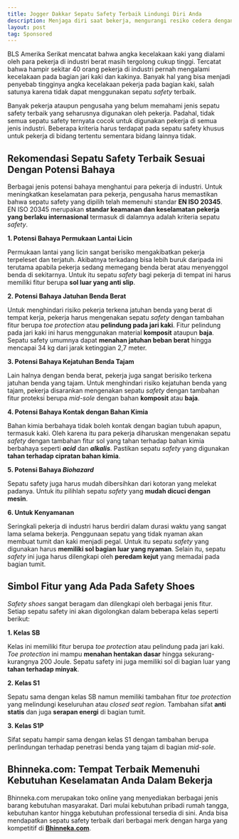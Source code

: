 ```yaml
---
title: Jogger Dakkar Sepatu Safety Terbaik Lindungi Diri Anda
description: Menjaga diri saat bekerja, mengurangi resiko cedera dengan menggunakan outfit yang tepat.
layout: post
tag: Sponsored
---
```

BLS Amerika Serikat mencatat bahwa angka kecelakaan kaki yang dialami oleh para pekerja di industri berat masih tergolong cukup tinggi. Tercatat bahwa hampir sekitar 40 orang pekerja di industri pernah mengalami kecelakaan pada bagian jari kaki dan kakinya. Banyak hal yang bisa menjadi penyebab tingginya angka kecelakaan pekerja pada bagian kaki, salah satunya karena tidak dapat menggunakan sepatu _safety_ terbaik.

Banyak pekerja ataupun pengusaha yang belum memahami jenis sepatu safety terbaik yang seharusnya digunakan oleh pekerja. Padahal, tidak semua sepatu safety ternyata cocok untuk digunakan pekerja di semua jenis industri. Beberapa kriteria harus terdapat pada sepatu safety khusus untuk pekerja di bidang tertentu sementara bidang lainnya tidak.

<amp-img width="630" height="473" src="{{site.url}}/assets/img/blog/sepatu-safety-jogger-dakar-300x225.jpg" alt="jogger dakkar"></amp-img>

## **Rekomendasi Sepatu Safety Terbaik Sesuai Dengan Potensi Bahaya**

Berbagai jenis potensi bahaya menghantui para pekerja di industri. Untuk meningkatkan keselamatan para pekerja, pengusaha harus memastikan bahwa sepatu safety yang dipilih telah memenuhi standar **EN ISO 20345**. EN ISO 20345 merupakan **standar keamanan dan keselamatan pekerja yang berlaku internasional** termasuk di dalamnya adalah kriteria sepatu _safety_.

**1. Potensi Bahaya Permukaan Lantai Licin**

Permukaan lantai yang licin sangat berisiko mengakibatkan pekerja terpeleset dan terjatuh. Akibatnya terkadang bisa lebih buruk daripada ini terutama apabila pekerja sedang memegang benda berat atau menyenggol benda di sekitarnya. Untuk itu sepatu _safety_ bagi pekerja di tempat ini harus memiliki fitur berupa **sol luar yang anti slip**.

**2. Potensi Bahaya Jatuhan Benda Berat**

Untuk menghindari risiko pekerja terkena jatuhan benda yang berat di tempat kerja, pekerja harus mengenakan sepatu _safety_ dengan tambahan fitur berupa _toe protection_ atau **pelindung pada jari kaki**. Fitur pelindung pada jari kaki ini harus menggunakan material **komposit** ataupun **baja**. Sepatu safety umumnya dapat **menahan jatuhan beban berat** hingga mencapai 34 kg dari jarak ketinggian 2,7 meter.

**3. Potensi Bahaya Kejatuhan Benda Tajam**

Lain halnya dengan benda berat, pekerja juga sangat berisiko terkena jatuhan benda yang tajam. Untuk menghindari risiko kejatuhan benda yang tajam, pekerja disarankan mengenakan sepatu _safety_ dengan tambahan fitur proteksi berupa _mid-sole_ dengan bahan **komposit** atau **baja**.

**4. Potensi Bahaya Kontak dengan Bahan Kimia**

Bahan kimia berbahaya tidak boleh kontak dengan bagian tubuh apapun, termasuk kaki. Oleh karena itu para pekerja diharuskan mengenakan sepatu _safety_ dengan tambahan fitur sol yang tahan terhadap bahan kimia berbahaya seperti **_acid_** dan _**alkalis**_. Pastikan sepatu _safety_ yang digunakan **tahan terhadap cipratan bahan kimia**.

**5. Potensi Bahaya _Biohazard_**

Sepatu safety juga harus mudah dibersihkan dari kotoran yang melekat padanya. Untuk itu pilihlah sepatu _safety_ yang **mudah dicuci dengan mesin**.

**6. Untuk Kenyamanan**

Seringkali pekerja di industri harus berdiri dalam durasi waktu yang sangat lama selama bekerja. Penggunaan sepatu yang tidak nyaman akan membuat tumit dan kaki menjadi pegal. Untuk itu sepatu _safety_ yang digunakan harus **memiliki sol bagian luar yang nyaman**. Selain itu, sepatu _safety_ ini juga harus dilengkapi oleh **peredam kejut** yang memadai pada bagian tumit.

## **Simbol Fitur yang Ada Pada Safety Shoes**

_Safety shoes_ sangat beragam dan dilengkapi oleh berbagai jenis fitur. Setiap sepatu safety ini akan digolongkan dalam beberapa kelas seperti berikut:

**1. Kelas SB**

Kelas ini memiliki fitur berupa _toe protection_ atau pelindung pada jari kaki. _Toe protection_ ini mampu **menahan hentakan dasar** hingga sekurang-kurangnya 200 Joule. Sepatu safety ini juga memiliki sol di bagian luar yang **tahan terhadap minyak**.

**2. Kelas S1**

Sepatu sama dengan kelas SB namun memiliki tambahan fitur _toe protection_ yang melindungi keseluruhan atau _closed seat region_. Tambahan sifat **anti statis** dan juga **serapan energi** di bagian tumit.

**3. Kelas S1P**

Sifat sepatu hampir sama dengan kelas S1 dengan tambahan berupa perlindungan terhadap penetrasi benda yang tajam di bagian _mid-sole_. 

## **Bhinneka.com: Tempat Terbaik Memenuhi Kebutuhan Keselamatan Anda Dalam Bekerja**

Bhinneka.com merupakan toko online yang menyediakan berbagai jenis barang kebutuhan masyarakat. Dari mulai kebutuhan pribadi rumah tangga, kebutuhan kantor hingga kebutuhan professional tersedia di sini. Anda bisa mendapatkan sepatu safety terbaik dari berbagai merk dengan harga yang kompetitif di **[Bhinneka.com](https://www.bhinneka.com/jual-steel-toe-work-boots-and-shoes/6839011744/)**.
